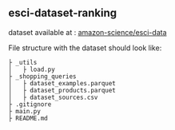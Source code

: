 ## esci-dataset-ranking

dataset available at : [amazon-science/esci-data](https://github.com/amazon-science/esci-data/tree/main/shopping_queries_dataset)

File structure with the dataset should look like:
```
├ _utils
│   ├ load.py
├ _shopping_queries
│   ├ dataset_examples.parquet
│   ├ dataset_products.parquet
│   ├ dataset_sources.csv
├ .gitignore
├ main.py
├ README.md
```
